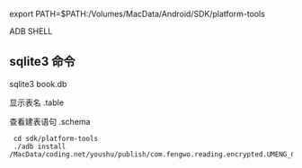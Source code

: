 export PATH=$PATH:/Volumes/MacData/Android/SDK/platform-tools 

ADB SHELL

## sqlite3 命令
sqlite3 book.db

 显示表名 .table
 
 查看建表语句 .schema
 
``` shell
 cd sdk/platform-tools 
 ./adb install /MacData/coding.net/youshu/publish/com.fengwo.reading.encrypted.UMENG_CHANNEL.360_signed_aligned.apk 
```
 

